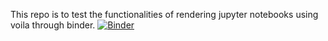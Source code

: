 This repo is to test the functionalities of rendering jupyter notebooks using voila through binder. 
[![Binder](https://mybinder.org/badge_logo.svg)](https://mybinder.org/v2/gh/gowrimenon2005/Rendering-jupyter-notebooks/HEAD?labpath=voila%2Frender%2Ftest_notebook.ipynb)
